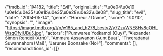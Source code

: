 {"tmdb_id": 104182, "title": "Evil", "original_title": "\u0e04\u0e19 \u0e1c\u0e35 \u0e1b\u0e35\u0e28\u0e32\u0e08", "slug_title": "evil", "date": "2004-05-14", "genre": "Horreur / Drame", "score": "6.0/10", "synopsis": "", "image": "https://image.tmdb.org/t/p/w185_and_h278_bestv2/y7ZzuWNE8Hv8cOHLWsqOfyIUBuS.jpg", "actors": ["Pumwaree Yodkamol (Ouy)", "Alexander Simon Rendell (Arm)", "Ammara Assawanon (Aunt Bua)", "Theeradanai Suwannahom (Mai)", "Jarunee Boonsake (Noi)"], "comments": [], "recommandations_id": []}